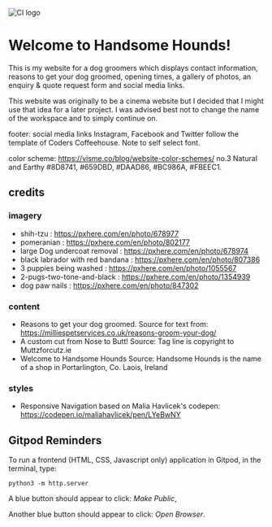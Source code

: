 ![CI logo](https://codeinstitute.s3.amazonaws.com/fullstack/ci_logo_small.png)

# Welcome to Handsome Hounds!

This is my website for a dog groomers which displays contact information, reasons to get your dog groomed, opening times, a gallery of photos, an enquiry & quote request form and social media links.  

This website was originally to be a cinema website but I decided that I might use that idea for a later project. I was advised best not to change the name of the workspace and to simply continue on. 







footer: social media links Instagram, Facebook and Twitter follow the template of Coders Coffeehouse. Note to self select font. 

color scheme: https://visme.co/blog/website-color-schemes/  no.3 Natural and Earthy #8D8741, #659DBD, #DAAD86, #BC986A, #FBEEC1. 

## credits 
### imagery 
- shih-tzu : https://pxhere.com/en/photo/678977
- pomeranian : https://pxhere.com/en/photo/802177
- large Dog undercoat removal : https://pxhere.com/en/photo/678974
- black labrador with red bandana : https://pxhere.com/en/photo/807386
- 3 puppies being washed : https://pxhere.com/en/photo/1055567
- 2-pugs-two-tone-and-black : https://pxhere.com/en/photo/1354939
- dog paw nails : https://pxhere.com/en/photo/847302



### content
- Reasons to get your dog groomed. Source for text from: https://milliespetservices.co.uk/reasons-groom-your-dog/
- A custom cut from Nose to Butt! Source: Tag line is copyright to Muttzforcutz.ie
- Welcome to Handsome Hounds Source: Handsome Hounds is the name of a shop in Portarlington, Co. Laois, Ireland

### styles
- Responsive Navigation based on Malia Havlicek's codepen: https://codepen.io/maliahavlicek/pen/LYeBwNY

## Gitpod Reminders

To run a frontend (HTML, CSS, Javascript only) application in Gitpod, in the terminal, type:

`python3 -m http.server`

A blue button should appear to click: _Make Public_,

Another blue button should appear to click: _Open Browser_.

